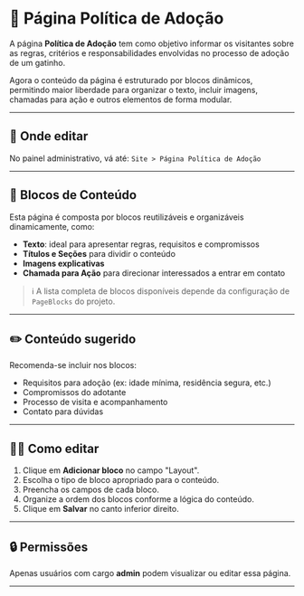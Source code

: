 # 📃 Página Política de Adoção

A página **Política de Adoção** tem como objetivo informar os visitantes sobre as regras, critérios e responsabilidades envolvidas no processo de adoção de um gatinho.

Agora o conteúdo da página é estruturado por blocos dinâmicos, permitindo maior liberdade para organizar o texto, incluir imagens, chamadas para ação e outros elementos de forma modular.

---

## 📍 Onde editar

No painel administrativo, vá até: `Site > Página Política de Adoção`

---

## 🧱 Blocos de Conteúdo

Esta página é composta por blocos reutilizáveis e organizáveis dinamicamente, como:

- **Texto**: ideal para apresentar regras, requisitos e compromissos
- **Títulos e Seções** para dividir o conteúdo
- **Imagens explicativas**
- **Chamada para Ação** para direcionar interessados a entrar em contato

> ℹ️ A lista completa de blocos disponíveis depende da configuração de `PageBlocks` do projeto.

---

## ✏️ Conteúdo sugerido

Recomenda-se incluir nos blocos:

- Requisitos para adoção (ex: idade mínima, residência segura, etc.)
- Compromissos do adotante
- Processo de visita e acompanhamento
- Contato para dúvidas

---

## 🧑‍💻 Como editar

1. Clique em **Adicionar bloco** no campo "Layout".
2. Escolha o tipo de bloco apropriado para o conteúdo.
3. Preencha os campos de cada bloco.
4. Organize a ordem dos blocos conforme a lógica do conteúdo.
5. Clique em **Salvar** no canto inferior direito.

---

## 🔒 Permissões

Apenas usuários com cargo **admin** podem visualizar ou editar essa página.

---
